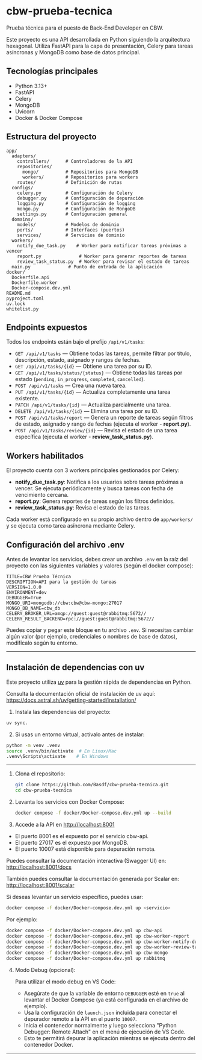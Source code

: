 # cbw-prueba-tecnica

Prueba técnica para el puesto de Back-End Developer en CBW.

Este proyecto es una API desarrollada en Python siguiendo la arquitectura hexagonal. Utiliza FastAPI para la capa de presentación, Celery para tareas asíncronas y MongoDB como base de datos principal.

## Tecnologías principales

- Python 3.13+
- FastAPI
- Celery
- MongoDB
- Uvicorn
- Docker & Docker Compose


## Estructura del proyecto

```
app/
  adapters/
    controllers/      # Controladores de la API
    repositories/
      mongo/          # Repositorios para MongoDB
      workers/        # Repositorios para workers
    routes/           # Definición de rutas
  configs/
    celery.py         # Configuración de Celery
    debugger.py       # Configuración de depuración
    logging.py        # Configuración de logging
    mongo.py          # Configuración de MongoDB
    settings.py       # Configuración general
  domains/
    models/           # Modelos de dominio
    ports/            # Interfaces (puertos)
    services/         # Servicios de dominio
  workers/
    notify_due_task.py    # Worker para notificar tareas próximas a vencer
    report.py              # Worker para generar reportes de tareas
    review_task_status.py  # Worker para revisar el estado de tareas
  main.py              # Punto de entrada de la aplicación
docker/
  Dockerfile.api
  Dockerfile.worker
  Docker-compose.dev.yml
README.md
pyproject.toml
uv.lock
whitelist.py
```


## Endpoints expuestos

Todos los endpoints están bajo el prefijo `/api/v1/tasks`:

- `GET /api/v1/tasks` — Obtiene todas las tareas, permite filtrar por título, descripción, estado, asignado y rangos de fechas.
- `GET /api/v1/tasks/{id}` — Obtiene una tarea por su ID.
- `GET /api/v1/tasks/status/{status}` — Obtiene todas las tareas por estado (`pending`, `in_progress`, `completed`, `cancelled`).
- `POST /api/v1/tasks` — Crea una nueva tarea.
- `PUT /api/v1/tasks/{id}` — Actualiza completamente una tarea existente.
- `PATCH /api/v1/tasks/{id}` — Actualiza parcialmente una tarea.
- `DELETE /api/v1/tasks/{id}` — Elimina una tarea por su ID.
- `POST /api/v1/tasks/report` — Genera un reporte de tareas según filtros de estado, asignado y rango de fechas (ejecuta el worker - **report.py**).
- `POST /api/v1/tasks/review/{id}` — Revisa el estado de una tarea específica (ejecuta el worker - **review_task_status.py**).

## Workers habilitados

El proyecto cuenta con 3 workers principales gestionados por Celery:

- **notify_due_task.py**: Notifica a los usuarios sobre tareas próximas a vencer. Se ejecuta periódicamente y busca tareas con fecha de vencimiento cercana.
- **report.py**: Genera reportes de tareas según los filtros definidos.
- **review_task_status.py**: Revisa el estado de las tareas.

Cada worker está configurado en su propio archivo dentro de `app/workers/` y se ejecuta como tarea asíncrona mediante Celery.


## Configuración del archivo .env

Antes de levantar los servicios, debes crear un archivo `.env` en la raíz del proyecto con las siguientes variables y valores (según el docker compose):

```env
TITLE=CBW Prueba Técnica
DESCRIPTION=API para la gestión de tareas
VERSION=1.0.0
ENVIRONMENT=dev
DEBUGGER=True
MONGO_URI=mongodb://cbw:cbw@cbw-mongo:27017
MONGO_DB_NAME=cbw_db
CELERY_BROKER_URL=amqp://guest:guest@rabbitmq:5672//
CELERY_RESULT_BACKEND=rpc://guest:guest@rabbitmq:5672//
```

Puedes copiar y pegar este bloque en tu archivo `.env`. Si necesitas cambiar algún valor (por ejemplo, credenciales o nombres de base de datos), modifícalo según tu entorno.

---



## Instalación de dependencias con uv

Este proyecto utiliza [uv](https://github.com/astral-sh/uv) para la gestión rápida de dependencias en Python.

Consulta la documentación oficial de instalación de uv aquí: https://docs.astral.sh/uv/getting-started/installation/

1. Instala las dependencias del proyecto:
  ```sh
  uv sync.
  ```

2. Si usas un entorno virtual, actívalo antes de instalar:
  ```sh
  python -m venv .venv
  source .venv/bin/activate  # En Linux/Mac
  .venv\Scripts\activate    # En Windows
  ```

---

1. Clona el repositorio:
   ```sh
   git clone https://github.com/Basdf/cbw-prueba-tecnica.git
   cd cbw-prueba-tecnica
   ```

2. Levanta los servicios con Docker Compose:
   ```sh
   docker compose -f docker/Docker-compose.dev.yml up --build
   ```


3. Accede a la API en [http://localhost:8001](http://localhost:8001)

  - El puerto 8001 es el expuesto por el servicio cbw-api.
  - El puerto 27017 es el expuesto por MongoDB.
  - El puerto 10007 está disponible para depuración remota.

  Puedes consultar la documentación interactiva (Swagger UI) en:
  [http://localhost:8001/docs](http://localhost:8001/docs)

  También puedes consultar la documentación generada por Scalar en:
  [http://localhost:8001/scalar](http://localhost:8001/scalar)

   Si deseas levantar un servicio específico, puedes usar:
   ```sh
   docker compose -f docker/Docker-compose.dev.yml up <servicio>
   ```
   Por ejemplo:
   ```sh
   docker compose -f docker/Docker-compose.dev.yml up cbw-api
   docker compose -f docker/Docker-compose.dev.yml up cbw-worker-report
   docker compose -f docker/Docker-compose.dev.yml up cbw-worker-notify-due-tasks
   docker compose -f docker/Docker-compose.dev.yml up cbw-worker-review-task-status
   docker compose -f docker/Docker-compose.dev.yml up cbw-mongo
   docker compose -f docker/Docker-compose.dev.yml up rabbitmq
   ```

4. Modo Debug (opcional):

   Para utilizar el modo debug en VS Code:
   - Asegúrate de que la variable de entorno `DEBUGGER` esté en `true` al levantar el Docker Compose (ya está configurada en el archivo de ejemplo).
   - Usa la configuración de `launch.json` incluida para conectar el depurador remoto a la API en el puerto `10007`.
   - Inicia el contenedor normalmente y luego selecciona "Python Debugger: Remote Attach" en el menú de ejecución de VS Code.
   - Esto te permitirá depurar la aplicación mientras se ejecuta dentro del contenedor Docker.

---
